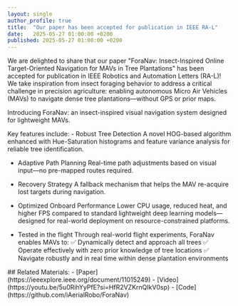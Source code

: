 ```yaml
---
layout: single
author_profile: true
title:  "Our paper has been accepted for publication in IEEE RA-L"
date:   2025-05-27 01:00:00 +0200
published: 2025-05-27 01:00:00 +0200
---
```


<p>
We are delighted to share that our paper "ForaNav: Insect-Inspired Online Target-Oriented Navigation for MAVs in Tree Plantations" has been accepted for publication in IEEE Robotics and Automation Letters (RA-L)! 
We take inspiration from insect foraging behavior to address a critical challenge in precision agriculture: enabling autonomous Micro Air Vehicles (MAVs) to navigate dense tree plantations—without GPS or prior maps.
</p>
<p>
Introducing ForaNav: an insect-inspired visual navigation system designed for lightweight MAVs.
</p>
<p>
Key features include:
- Robust Tree Detection
  A novel HOG-based algorithm enhanced with Hue-Saturation histograms and feature variance analysis for reliable tree identification.

- Adaptive Path Planning
  Real-time path adjustments based on visual input—no pre-mapped routes required.

- Recovery Strategy
  A fallback mechanism that helps the MAV re-acquire lost targets during navigation.

- Optimized Onboard Performance
  Lower CPU usage, reduced heat, and higher FPS compared to standard lightweight deep learning models—designed for real-world deployment on resource-constrained platforms.

- Tested in the flight
Through real-world flight experiments, ForaNav enables MAVs to:
✅ Dynamically detect and approach all trees
✅ Operate effectively with zero prior knowledge of tree locations
✅ Navigate robustly and in real time within dense plantation environments
<p>
</p>
## Related Materials:
- [Paper](https://ieeexplore.ieee.org/document/11015249)
- [Video](https://youtu.be/5u0RihYyPfE?si=HfR2VZKrnQIkV0sp)
- [Code](https://github.com/iAerialRobo/ForaNav)
